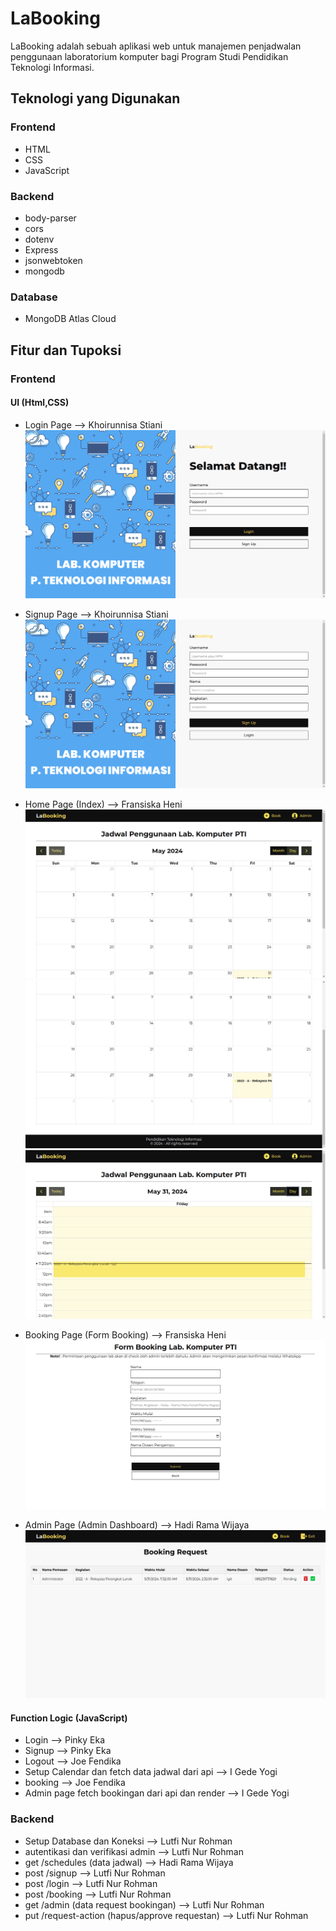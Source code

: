 # LaBooking

LaBooking adalah sebuah aplikasi web untuk manajemen penjadwalan penggunaan laboratorium komputer bagi Program Studi Pendidikan Teknologi Informasi.


## Teknologi yang Digunakan

### Frontend
- HTML
- CSS
- JavaScript

### Backend
- body-parser
- cors
- dotenv
- Express
- jsonwebtoken
- mongodb

### Database
- MongoDB Atlas Cloud


## Fitur dan Tupoksi

### Frontend

#### UI (Html,CSS)
- Login Page --> Khoirunnisa Stiani
![Login Page](./UI/login%20page.png)

- Signup Page --> Khoirunnisa Stiani
![Signup Page](./UI/signup%20page.png)

- Home Page (Index) --> Fransiska Heni
![Home Page 1](./UI/home%20page%201.png)
![Home Page 2](./UI/home%20page%202.png)
![Home Page 3](./UI/home%20page%20day%20view.png)

- Booking Page (Form Booking) --> Fransiska Heni
![Booking Page](./UI/booking%20page.png)

- Admin Page (Admin Dashboard) --> Hadi Rama Wijaya
![Admin Page](./UI/admin%20page.png)

#### Function Logic (JavaScript)
- Login --> Pinky Eka
- Signup --> Pinky Eka
- Logout --> Joe Fendika
- Setup Calendar dan fetch data jadwal dari api --> I Gede Yogi
- booking --> Joe Fendika
- Admin page fetch bookingan dari api dan render --> I Gede Yogi


### Backend
- Setup Database dan Koneksi --> Lutfi Nur Rohman
- autentikasi dan verifikasi admin --> Lutfi Nur Rohman
- get /schedules (data jadwal) --> Hadi Rama Wijaya
- post /signup --> Lutfi Nur Rohman
- post /login --> Lutfi Nur Rohman
- post /booking --> Lutfi Nur Rohman
- get /admin (data request bookingan) --> Lutfi Nur Rohman
- put /request-action (hapus/approve requestan) --> Lutfi Nur Rohman
